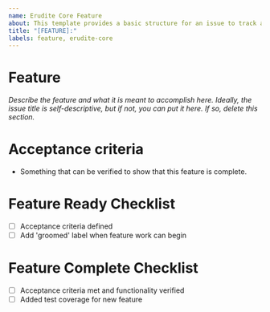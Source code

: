 ```yaml
---
name: Erudite Core Feature 
about: This template provides a basic structure for an issue to track a feature implementation.
title: "[FEATURE]:" 
labels: feature, erudite-core
---
```


# Feature
*Describe the feature and what it is meant to accomplish here. Ideally, the issue title is self-descriptive, but if 
not, you can put it here. If so, delete this section.*

# Acceptance criteria
- Something that can be verified to show that this feature is complete.

# Feature Ready Checklist
- [ ] Acceptance criteria defined
- [ ] Add 'groomed' label when feature work can begin
    
# Feature Complete Checklist
- [ ] Acceptance criteria met and functionality verified
- [ ] Added test coverage for new feature